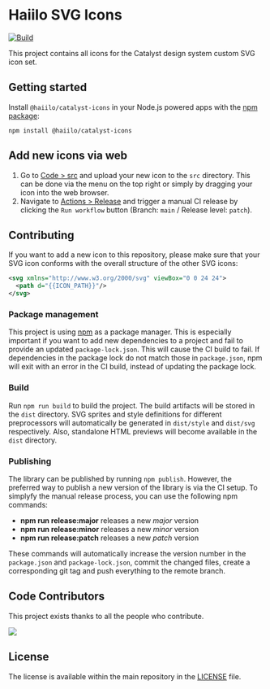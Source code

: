 # Haiilo SVG Icons

[![Build](https://github.com/haiilo/catalyst-icons/actions/workflows/build.yml/badge.svg)](https://github.com/haiilo/catalyst-icons/actions/workflows/build.yml)

This project contains all icons for the Catalyst design system custom SVG icon
set.

## Getting started

Install `@haiilo/catalyst-icons` in your Node.js powered apps with the
[npm package](https://www.npmjs.com/package/@haiilo/catalyst-icons):

```shell
npm install @haiilo/catalyst-icons
```

## Add new icons via web

1. Go to [Code > src](https://github.com/haiilo/catalyst-icons/tree/main/src)
and upload your new icon to the `src` directory. This can be done via the menu
on the top right or simply by dragging your icon into the web browser.
2. Navigate to [Actions > Release](https://github.com/haiilo/catalyst-icons/actions/workflows/release.yml) and trigger a manual CI release by clicking the `Run workflow`
button (Branch: `main` / Release level: `patch`).

## Contributing

If you want to add a new icon to this repository, please make sure that your SVG
icon conforms with the overall structure of the other SVG icons:

```svg
<svg xmlns="http://www.w3.org/2000/svg" viewBox="0 0 24 24">
  <path d="{{ICON_PATH}}"/>
</svg>
```

### Package management

This project is using [npm](https://www.npmjs.com/) as a package manager. This
is especially important if you want to add new dependencies to a project and
fail to provide an updated `package-lock.json`. This will cause the CI build to
fail. If dependencies in the package lock do not match those in `package.json`,
npm will exit with an error in the CI build, instead of updating the package
lock.

### Build

Run `npm run build` to build the project. The build artifacts will be stored in
the `dist` directory. SVG sprites and style definitions for different
preprocessors will automatically be generated in `dist/style` and `dist/svg`
respectively. Also, standalone HTML previews will become available in the `dist`
directory.

### Publishing

The library can be published by running `npm publish`. However, the preferred
way to publish a new version of the library is via the CI setup. To simplyfy the
manual release process, you can use the following npm commands:

 * **npm run release:major** releases a new *major* version
 * **npm run release:minor** releases a new *minor* version
 * **npm run release:patch** releases a new *patch* version

These commands will automatically increase the version number in the
`package.json` and `package-lock.json`, commit the changed files, create a
corresponding git tag and push everything to the remote branch.

## Code Contributors

This project exists thanks to all the people who contribute.

<a href="https://github.com/haiilo/catalyst-icons/graphs/contributors">
  <img src="https://contrib.rocks/image?repo=haiilo/catalyst-icons" />
</a>

## License

The license is available within the main repository in the
[LICENSE](https://github.com/haiilo/catalyst/blob/main/LICENSE) file.
